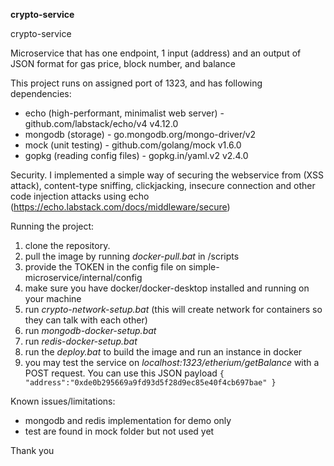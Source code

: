 **crypto-service**

crypto-service

Microservice that has one endpoint, 1 input (address) and
an output of JSON format for gas price, block number, and balance

This project runs on assigned port of 1323, and has following dependencies:
- echo (high-performant, minimalist web server) - github.com/labstack/echo/v4 v4.12.0
- mongodb (storage) - go.mongodb.org/mongo-driver/v2
- mock (unit testing) - github.com/golang/mock v1.6.0
- gopkg (reading config files) - gopkg.in/yaml.v2 v2.4.0

Security.
 I implemented a simple way of securing the webservice from (XSS attack),
 content-type sniffing, clickjacking, insecure connection and other code injection attacks
 using echo (https://echo.labstack.com/docs/middleware/secure)


Running the project:


1. clone the repository.
2. pull the image by running _docker-pull.bat_ in /scripts
3. provide the TOKEN in the config file on simple-microservice/internal/config
4. make sure you have docker/docker-desktop installed and running on your machine
5. run _crypto-network-setup.bat_ (this will create network for containers so they can talk with each other)
6. run _mongodb-docker-setup.bat_
7. run _redis-docker-setup.bat_
8. run the _deploy.bat_ to build the image and run an instance in docker
9. you may test the service on _localhost:1323/etherium/getBalance_ with a POST request. You can use this JSON payload
   `{
   "address":"0xde0b295669a9fd93d5f28d9ec85e40f4cb697bae"
   }`



Known issues/limitations:
 - mongodb and redis implementation for demo only
 - test are found in mock folder but not used yet

Thank you